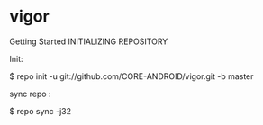 vigor
=====

Getting Started INITIALIZING REPOSITORY

Init:

$ repo init -u git://github.com/CORE-ANDROID/vigor.git -b master

sync repo :

$ repo sync -j32
